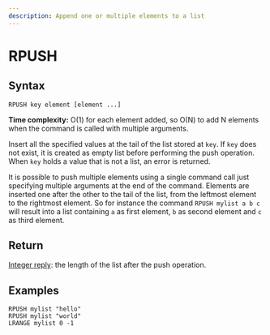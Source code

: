 ```yaml
---
description: Append one or multiple elements to a list
---
```


# RPUSH

## Syntax

    RPUSH key element [element ...]

**Time complexity:** O(1) for each element added, so O(N) to add N elements when the command is called with multiple arguments.

Insert all the specified values at the tail of the list stored at `key`.
If `key` does not exist, it is created as empty list before performing the push
operation.
When `key` holds a value that is not a list, an error is returned.

It is possible to push multiple elements using a single command call just
specifying multiple arguments at the end of the command.
Elements are inserted one after the other to the tail of the list, from the
leftmost element to the rightmost element.
So for instance the command `RPUSH mylist a b c` will result into a list
containing `a` as first element, `b` as second element and `c` as third element.

## Return

[Integer reply](https://redis.io/docs/reference/protocol-spec#resp-integers): the length of the list after the push operation.

## Examples

```cli
RPUSH mylist "hello"
RPUSH mylist "world"
LRANGE mylist 0 -1
```
